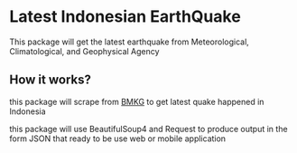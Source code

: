 # Latest Indonesian EarthQuake
This package will get the latest earthquake from Meteorological, Climatological, and Geophysical Agency


## How it works?
this package will scrape from [BMKG](https://bmkg.go.id) to get latest quake happened in Indonesia

this package will use BeautifulSoup4 and Request to produce output in the form JSON that ready to be use web or mobile application